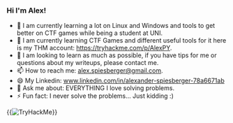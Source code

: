 ### Hi I'm Alex!
- 🔭 I am currently learning a lot on Linux and Windows and tools to get better on CTF games while being a student at UNI.
- 🌱 I am currently learning CTF Games and different useful tools for it here is my THM account: https://tryhackme.com/p/AlexPY.
- 👯 I am looking to learn as much as possible, if you have tips for me or questions about my writeups, please contact me.
- 📫 How to reach me: alex.spiesberger@gmail.com.
- 😄 My Linkedin: www.linkedin.com/in/alexander-spiesberger-78a6671ab
- 💬 Ask me about: EVERYTHING I love solving problems.
- ⚡ Fun fact: I never solve the problems... Just kidding :)
  
{{<img src="https://tryhackme-badges.s3.amazonaws.com/AlexPY.png" alt="TryHackMe">}}
<!--
**AlexJS6/AlexJS6** is a ✨ _special_ ✨ repository because its `README.md` (this file) appears on your GitHub profile.
<img src="https://github-readme-stats.vercel.app/api?username=AlexJS6&&show_icons=true&title_color=ffffff&icon_color=57C004&text_color=daf7dc&bg_color=066EA7">

Here are some ideas to get you started:

- 🔭 I’m currently working on a python multiplayer game.
- 🌱 I’m currently learning Python.
- 👯 I’m looking to collaborate on new things.
- 🤔 I’m looking for help with ...
- 💬 Ask me about ...
- 📫 How to reach me: alex.spiesberger@gmail.com
- 😄 Pronouns: ...
- ⚡ Fun fact: 
-->
